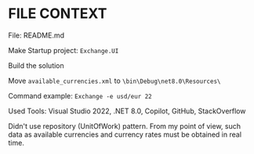 # FILE CONTEXT
File: README.md

Make Startup project: `Exchange.UI`

Build the solution

Move `available_currencies.xml` to `\bin\Debug\net8.0\Resources\` 

Command example: `Exchange -e usd/eur 22`


Used Tools: Visual Studio 2022, .NET 8.0, Copilot, GitHub, StackOverflow

Didn't use repository (UnitOfWork) pattern. From my point of view, such data as available currencies and currency rates must be obtained in real time.
